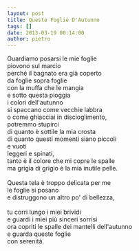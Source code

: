 ```yaml
---
layout: post
title: Queste Foglie D'Autunno
tags: []
date: 2013-03-19 00:14:00
author: pietro
---
```

Guardiamo posarsi le mie foglie<br/>piovono sul marcio<br/>perché il bagnato era già coperto<br/>da foglie sopra foglie<br/>con la muffa che le mangia<br/>e sotto questa pioggia<br/>i colori dell'autunno<br/>si spaccano come vecchie labbra<br/>o come ghiacciai in discioglimento,<br/>potremmo stupirci<br/>di quanto è sottile la mia crosta<br/>di quanto questi momenti siano piccoli<br/>e vuoti<br/>leggeri e spinati,<br/>tanto è il colore che mi copre le spalle<br/>ma grigia di grigio è la mia inutile pelle.<br/><br/>Questa tela è troppo delicata per me<br/>le foglie si posano<br/>e distruggono un altro po' di bellezza,<br/><br/>tu corri lungo i miei brividi<br/>e guardi i miei più sinceri sorrisi<br/>ora copriti le spalle dei mantelli dell'autunno<br/>e guarda queste foglie<br/>con serenità.
